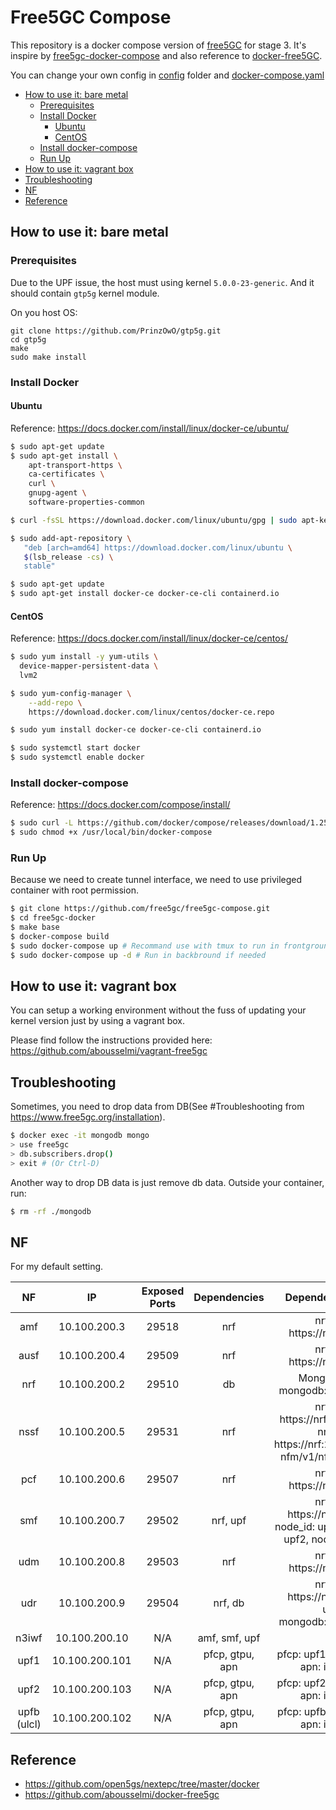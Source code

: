 # Free5GC Compose

This repository is a docker compose version of [free5GC](https://github.com/free5gc/free5gc) for stage 3. It's inspire by [free5gc-docker-compose](https://github.com/calee0219/free5gc-docker-compose) and also reference to [docker-free5GC](https://github.com/abousselmi/docker-free5gc).

You can change your own config in [config](./config) folder and [docker-compose.yaml](docker-compose.yaml)

<!-- START doctoc generated TOC please keep comment here to allow auto update -->
<!-- DON'T EDIT THIS SECTION, INSTEAD RE-RUN doctoc TO UPDATE -->


- [How to use it: bare metal](#how-to-use-it-bare-metal)
  - [Prerequisites](#prerequisites)
  - [Install Docker](#install-docker)
    - [Ubuntu](#ubuntu)
    - [CentOS](#centos)
  - [Install docker-compose](#install-docker-compose)
  - [Run Up](#run-up)
- [How to use it: vagrant box](#how-to-use-it-vagrant-box)
- [Troubleshooting](#troubleshooting)
- [NF](#nf)
- [Reference](#reference)

<!-- END doctoc generated TOC please keep comment here to allow auto update -->

## How to use it: bare metal

### Prerequisites

Due to the UPF issue, the host must using kernel `5.0.0-23-generic`. And it should contain `gtp5g` kernel module.

On you host OS:
```
git clone https://github.com/PrinzOwO/gtp5g.git
cd gtp5g
make
sudo make install
```

### Install Docker

#### Ubuntu
Reference: https://docs.docker.com/install/linux/docker-ce/ubuntu/
```bash
$ sudo apt-get update
$ sudo apt-get install \
    apt-transport-https \
    ca-certificates \
    curl \
    gnupg-agent \
    software-properties-common

$ curl -fsSL https://download.docker.com/linux/ubuntu/gpg | sudo apt-key add -

$ sudo add-apt-repository \
   "deb [arch=amd64] https://download.docker.com/linux/ubuntu \
   $(lsb_release -cs) \
   stable"

$ sudo apt-get update
$ sudo apt-get install docker-ce docker-ce-cli containerd.io
```

#### CentOS
Reference: https://docs.docker.com/install/linux/docker-ce/centos/
```bash
$ sudo yum install -y yum-utils \
  device-mapper-persistent-data \
  lvm2

$ sudo yum-config-manager \
    --add-repo \
    https://download.docker.com/linux/centos/docker-ce.repo

$ sudo yum install docker-ce docker-ce-cli containerd.io

$ sudo systemctl start docker
$ sudo systemctl enable docker
```

### Install docker-compose
Reference: https://docs.docker.com/compose/install/
```bash
$ sudo curl -L https://github.com/docker/compose/releases/download/1.25.5/docker-compose-`uname -s`-`uname -m` -o /usr/local/bin/docker-compose
$ sudo chmod +x /usr/local/bin/docker-compose
```

### Run Up
Because we need to create tunnel interface, we need to use privileged container with root permission.
```bash
$ git clone https://github.com/free5gc/free5gc-compose.git
$ cd free5gc-docker
$ make base
$ docker-compose build
$ sudo docker-compose up # Recommand use with tmux to run in frontground
$ sudo docker-compose up -d # Run in backbround if needed
```

## How to use it: vagrant box
You can setup a working environment without the fuss of updating your kernel version just by using a vagrant box.

Please find follow the instructions provided here: https://github.com/abousselmi/vagrant-free5gc


## Troubleshooting
Sometimes, you need to drop data from DB(See #Troubleshooting from https://www.free5gc.org/installation).
```bash
$ docker exec -it mongodb mongo
> use free5gc
> db.subscribers.drop()
> exit # (Or Ctrl-D)
```

Another way to drop DB data is just remove db data. Outside your container, run:
```bash
$ rm -rf ./mongodb
```

## NF

For my default setting.

| NF | IP | Exposed Ports | Dependencies | Dependencies URI |
|:-:|:-:|:-:|:-:|:-:|
| amf | 10.100.200.3 | 29518 | nrf | nrfUri: https://nrf:29510 |
| ausf | 10.100.200.4 | 29509 | nrf | nrfUri: https://nrf:29510 |
| nrf | 10.100.200.2 | 29510 | db | MongoDBUrl: mongodb://db:27017 |
| nssf | 10.100.200.5 | 29531 | nrf | nrfUri: https://nrf:29510gg/,<br/>nrfId: https://nrf:29510/nnrf-nfm/v1/nf-instances |
| pcf | 10.100.200.6 | 29507 | nrf | nrfUri: https://nrf:29510 |
| smf | 10.100.200.7 | 29502 | nrf, upf | nrfUri: https://nrf:29510,<br/>node_id: upf1, node_id: upf2, node_id: upf3 |
| udm | 10.100.200.8 | 29503 | nrf | nrfUri: https://nrf:29510 |
| udr | 10.100.200.9 | 29504 | nrf, db | nrfUri: https://nrf:29510,<br/>url: mongodb://db:27017 |
| n3iwf | 10.100.200.10 | N/A | amf, smf, upf |  |
| upf1 | 10.100.200.101 | N/A | pfcp, gtpu, apn | pfcp: upf1, gtpu: upf1, apn: internet |
| upf2 | 10.100.200.103 | N/A | pfcp, gtpu, apn | pfcp: upf2, gtpu: upf2, apn: internet |
| upfb (ulcl) | 10.100.200.102 | N/A | pfcp, gtpu, apn | pfcp: upfb, gtpu: upfb, apn: intranet |

## Reference
- https://github.com/open5gs/nextepc/tree/master/docker
- https://github.com/abousselmi/docker-free5gc

